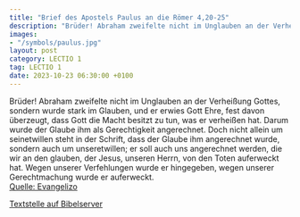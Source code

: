 ```yaml
---
title: "Brief des Apostels Paulus an die Römer 4,20-25"
description: "Brüder! Abraham zweifelte nicht im Unglauben an der Verheißung Gottes, sondern wurde stark im Glauben, und er erwies Gott Ehre, fest davon überzeugt, dass Gott die Macht besitzt zu tun, was er verheißen hat. Darum wurde der Glaube ihm als Gerechtigkeit angerechnet. Doch nicht all...."
images:
- "/symbols/paulus.jpg"
layout: post
category: LECTIO 1
tag: LECTIO 1
date: 2023-10-23 06:30:00 +0100
---
```

Brüder! Abraham zweifelte nicht im Unglauben an der Verheißung Gottes, sondern wurde stark im Glauben, und er erwies Gott Ehre,
fest davon überzeugt, dass Gott die Macht besitzt zu tun, was er verheißen hat.
Darum wurde der Glaube ihm als Gerechtigkeit angerechnet.
Doch nicht allein um seinetwillen steht in der Schrift, dass der Glaube ihm angerechnet wurde,
sondern auch um unseretwillen; er soll auch uns angerechnet werden, die wir an den glauben, der Jesus, unseren Herrn, von den Toten auferweckt hat.<!--more-->
Wegen unserer Verfehlungen wurde er hingegeben, wegen unserer Gerechtmachung wurde er auferweckt.<br>
[Quelle: Evangelizo](https://evangeliumtagfuertag.org/DE/gospel)

[Textstelle auf Bibelserver](https://www.bibleserver.com/EU/Römer4,20-25)
